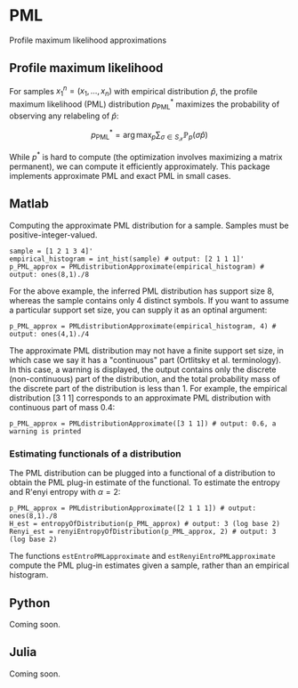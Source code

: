 # PML
Profile maximum likelihood approximations

## Profile maximum likelihood

For samples $x_1^n = (x_1,\ldots,x_n)$ with empirical distribution $\hat{p}$, the profile maximum likelihood (PML) distribution $p^*_\text{PML}$ maximizes the probability of observing any relabeling of $\hat{p}$:

$$p^*_\text{PML} = \arg \max_p \sum_{\sigma \in S_\mathcal{X}} \mathbb{P}_p(\sigma \hat{p})$$

While $p^*$ is hard to compute (the optimization involves maximizing a matrix permanent), we can compute it efficiently approximately.  This package implements approximate PML and exact PML in small cases.

## Matlab

Computing the approximate PML distribution for a sample.  Samples must be positive-integer-valued.

    sample = [1 2 1 3 4]'
    empirical_histogram = int_hist(sample) # output: [2 1 1 1]'
    p_PML_approx = PMLdistributionApproximate(empirical_histogram) # output: ones(8,1)./8
    
For the above example, the inferred PML distribution has support size 8, whereas the sample contains only 4 distinct symbols.  If you want to assume a particular support set size, you can supply it as an optinal argument:

    p_PML_approx = PMLdistributionApproximate(empirical_histogram, 4) # output: ones(4,1)./4
 
The approximate PML distribution may not have a finite support set size, in which case we say it has a "continuous" part (Ortlitsky et al. terminology).  In this case, a warning is displayed, the output contains only the discrete (non-continuous) part of the distribution, and the total probability mass of the discrete part of the distribution is less than 1.  For example, the empirical distribution [3 1 1] corresponds to an approximate PML distribution with continuous part of mass 0.4:

    p_PML_approx = PMLdistributionApproximate([3 1 1]) # output: 0.6, a warning is printed

### Estimating functionals of a distribution

The PML distribution can be plugged into a functional of a distribution to obtain the PML plug-in estimate of the functional.  To estimate the entropy and R\'enyi entropy with $\alpha = 2$:

    p_PML_approx = PMLdistributionApproximate([2 1 1 1]) # output: ones(8,1)./8
    H_est = entropyOfDistribution(p_PML_approx) # output: 3 (log base 2)
    Renyi_est = renyiEntropyOfDistribution(p_PML_approx, 2) # output: 3 (log base 2)
    
The functions `estEntroPMLapproximate` and `estRenyiEntroPMLapproximate` compute the PML plug-in estimates given a sample, rather than an empirical histogram.

## Python

Coming soon.

## Julia

Coming soon.
